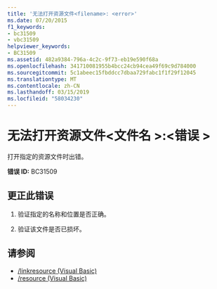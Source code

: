 ```yaml
---
title: '无法打开资源文件<filename>: <error>'
ms.date: 07/20/2015
f1_keywords:
- bc31509
- vbc31509
helpviewer_keywords:
- BC31509
ms.assetid: 482a9384-796a-4c2c-9f73-eb19e590f68a
ms.openlocfilehash: 341710081955b4bcc24cb94cea49f69c9d784000
ms.sourcegitcommit: 5c1abeec15fbddcc7dbaa729fabc1f1f29f12045
ms.translationtype: MT
ms.contentlocale: zh-CN
ms.lasthandoff: 03/15/2019
ms.locfileid: "58034230"
---
```

# <a name="unable-to-open-resource-file-filename-error"></a>无法打开资源文件\<文件名 >:\<错误 >
打开指定的资源文件时出错。  
  
 **错误 ID:** BC31509  
  
## <a name="to-correct-this-error"></a>更正此错误  
  
1.  验证指定的名称和位置是否正确。  
  
2.  验证该文件是否已损坏。  
  
## <a name="see-also"></a>请参阅

- [/linkresource (Visual Basic)](../../visual-basic/reference/command-line-compiler/linkresource.md)
- [/resource (Visual Basic)](../../visual-basic/reference/command-line-compiler/resource.md)
